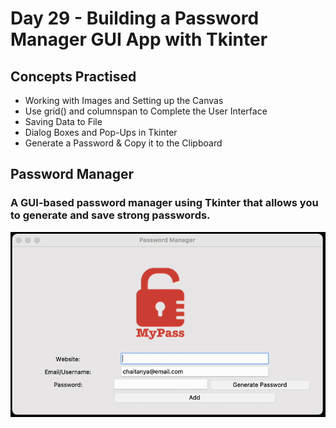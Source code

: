 # Day 29 - Building a Password Manager GUI App with Tkinter
## Concepts Practised
- Working with Images and Setting up the Canvas
- Use grid() and columnspan to Complete the User Interface
- Saving Data to File
- Dialog Boxes and Pop-Ups in Tkinter
- Generate a Password & Copy it to the Clipboard
## Password Manager
### A GUI-based password manager using Tkinter that allows you to generate and save strong passwords.
![Day 29 Code Demo](../gifs/Day029.gif)
